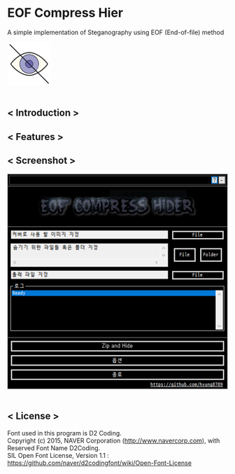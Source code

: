 # EOF Compress Hier

A simple implementation of Steganography using EOF (End-of-file) method

<img src="/res/icons8-hide-100.png"><br></br>

## < Introduction >

## < Features >

## < Screenshot >
<img src="demo1.png"><br></br>

## < License >
Font used in this program is D2 Coding.<br>
Copyright (c) 2015, NAVER Corporation (http://www.navercorp.com), with Reserved Font Name D2Coding.<br>
SIL Open Font License, Version 1.1 : https://github.com/naver/d2codingfont/wiki/Open-Font-License
